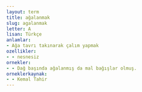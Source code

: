 ```yaml
---
layout: term
title: ağalanmak
slug: agalanmak
letter: A
lisan: Türkçe
anlamlar:
- Ağa tavrı takınarak çalım yapmak
ozellikler:
- - nesnesiz
ornekler:
- - Dağ başında ağalanmış da mal bağışlar olmuş.
orneklerkaynak:
- - Kemal Tahir
---
```

